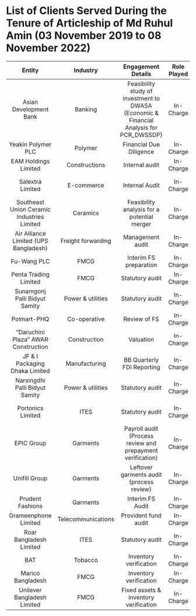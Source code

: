 # List of Clients Served During the Tenure of Articleship of Md Ruhul Amin (03 November 2019 to 08 November 2022)
|Entity|Industry|Engagement Details|Role Played|Reporting Period|Associated With|
|:-----:|:--------:|:----------------:|:-----------:|:------------:|:--------------:|
|Asian Development Bank|Banking|Feasibility study of investment to DWASA (Economic & Financial Analysis for PCR_DWSSDP)|In-Charge|September 2021|
|Yeakin Polymer PLC|Polymer|Financial Due Diligence|In-Charge|31 March 2022|
|EAM Holdings Limited|Constructions|Internal audit|In-Charge|Project based|
|Salextra Limited|E-commerce|Internal Audit|In-Charge|30 June 2020 & 2021|
|Southeast Union Ceramic Industries Limited|Ceramics|Feasibility analysis for a potential merger|In-Charge|30 June 2021|
|Air Alliance Limited (UPS Bangladesh)|Freight forwarding|Management audit|In-Charge|30 June 2021|
|Fu-Wang PLC|FMCG|Interim FS preparation|In-Charge|31 March 2022|
|Penta Trading Limited|FMCG|Statutory audit|In-Charge|30 June 2021|
|Sunamgonj Palli Bidyut Samity|Power & utilities|Statutory audit|In-Charge|30 June 2022|
|Polmart-PHQ|Co-operative|Review of FS|In-Charge|30 June 2022|
|“Daruchini Plaza” AWAR Construction|Construction|Valuation|In-Charge|N/A|
|JF & I Packaging Dhaka Limited|Manufacturing|BB Quarterly FDI Reporting|In-Charge|30 September 2022|
|Narsingdhi Palli Bidyut Samity|Power & utilities|Statutory audit|In-Charge|30 June 2019|
|Portonics Limited|ITES|Statutory audit|In-Charge|30 June 2019, & 2020|
|EPIC Group|Garments|Payroll audit (Process review and prepayment verification)|In-Charge|October 2019 to March 2020|
|Unifill Group|Garments|Leftover garments audit (process review)|In-Charge|31 December 2019|
|Prudent Fashions|Garments|Interim FS Audit|In-Charge|30 June 2020|
|Grameenphone Limited|Telecommunications|Provident fund audit|In-Charge|
|Roar Bangladesh Limited|ITES|Statutory audit|In-Charge|
|BAT|Tobacco|Inventory verification|In-Charge|
|Marico Bangladesh|FMCG|Inventory verification|In-Charge|
|Unilever Bangladesh Limited|FMCG|Fixed assets & inventory verification|In-Charge|
